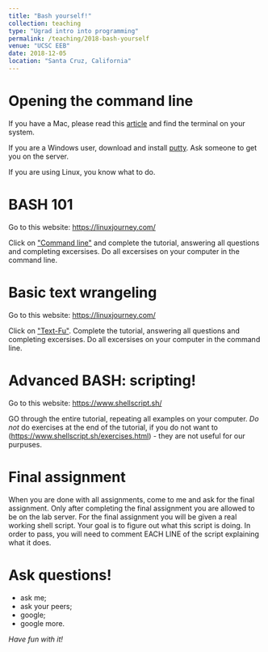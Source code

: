 ```yaml
---
title: "Bash yourself!"
collection: teaching
type: "Ugrad intro into programming"
permalink: /teaching/2018-bash-yourself
venue: "UCSC EEB"
date: 2018-12-05
location: "Santa Cruz, California"
---
```


# Opening the command line

If you have a Mac, please read this [article](https://blog.teamtreehouse.com/introduction-to-the-mac-os-x-command-line) and find the terminal on your system.

If you are a Windows user, download and install [putty](https://www.putty.org/). Ask someone to get you on the server. 

If you are using Linux, you know what to do.

# BASH 101

Go to this website: https://linuxjourney.com/

Click on ["Command line"](https://linuxjourney.com/lesson/the-shell) and complete the tutorial, answering all questions and completing excersises.
Do all excersises on your computer in the command line.

# Basic text wrangeling

Go to this website: https://linuxjourney.com/

Click on ["Text-Fu"](https://linuxjourney.com/lesson/stdout-standard-out-redirect).
Complete the tutorial, answering all questions and completing excersises.
Do all excersises on your computer in the command line.

# Advanced BASH: scripting!
Go to this website: https://www.shellscript.sh/

GO through the entire tutorial, repeating all examples on your computer. 
*Do not* do exercises at the end of the tutorial, if you do not want to (https://www.shellscript.sh/exercises.html) - they are not useful for our purpuses. 


# Final assignment

When you are done with all assignments, come to me and ask for the final assignment.
Only after completing the final assignment you are allowed to be on the lab server.
For the final assignment you will be given a real working shell script. Your goal is to figure out what this script is doing. In order to pass, you will need to comment EACH LINE of the script explaining what it does. 

# Ask questions!
- ask me;
- ask your peers;
- google;
- google more.

*Have fun with it!*